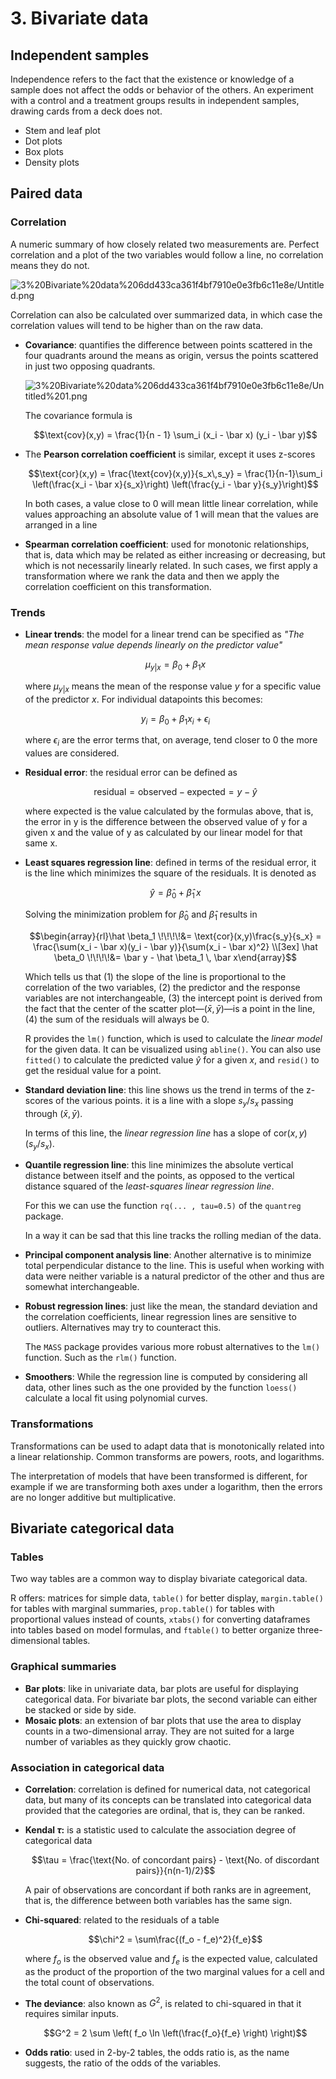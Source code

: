 # 3. Bivariate data

## Independent samples

Independence refers to the fact that the existence or knowledge of a sample does not affect the odds or behavior of the others. An experiment with a control and a treatment groups results in independent samples, drawing cards from a deck does not.

- Stem and leaf plot
- Dot plots
- Box plots
- Density plots

## Paired data

### Correlation

A numeric summary of how closely related two measurements are. Perfect correlation and a plot of the two variables would follow a line, no correlation means they do not.

![3%20Bivariate%20data%206dd433ca361f4bf7910e0e3fb6c11e8e/Untitled.png](3%20Bivariate%20data%206dd433ca361f4bf7910e0e3fb6c11e8e/Untitled.png)

Correlation can also be calculated over summarized data, in which case the correlation values will tend to be higher than on the raw data.

- **Covariance**: quantifies the difference between points scattered in the four quadrants around the means as origin, versus the points scattered in just two opposing quadrants.

    ![3%20Bivariate%20data%206dd433ca361f4bf7910e0e3fb6c11e8e/Untitled%201.png](3%20Bivariate%20data%206dd433ca361f4bf7910e0e3fb6c11e8e/Untitled%201.png)

    The covariance formula is

    $$\text{cov}(x,y) = \frac{1}{n - 1} \sum_i (x_i - \bar x) (y_i - \bar y)$$

- The **Pearson correlation coefficient** is similar, except it uses z-scores

    $$\text{cor}(x,y) = \frac{\text{cov}(x,y)}{s_x\,s_y} = \frac{1}{n-1}\sum_i \left(\frac{x_i - \bar x}{s_x}\right) \left(\frac{y_i - \bar y}{s_y}\right)$$

    In both cases, a value close to 0 will mean little linear correlation, while values approaching an absolute value of 1 will mean that the values are arranged in a line

- **Spearman correlation coefficient**: used for monotonic relationships, that is, data which may be related as either increasing or decreasing, but which is not necessarily linearly related. In such cases, we first apply a transformation where we rank the data and then we apply the correlation coefficient on this transformation.

### Trends

- **Linear trends**: the model for a linear trend can be specified as *"The mean response value depends linearly on the predictor value"*

    $$\mu_{y|x}=\beta_0 + \beta_1x$$

    where $\mu_{y|x}$ means the mean of the response value $y$ for a specific value of the predictor $x$. For individual datapoints this becomes:

    $$y_i = \beta_0 + \beta_1x_i + \epsilon_i$$

    where $\epsilon_i$ are the error terms that, on average, tend closer to 0 the more values are considered.

- **Residual error**: the residual error can be defined as

    $$\text{residual} = \text{observed} - \text{expected} = y - \hat y$$

    where expected is the value calculated by the formulas above, that is, the error in y is the difference between the observed value of y for a given x and the value of y as calculated by our linear model for that same x.

- **Least squares regression line**: defined in terms of the residual error, it is the line which minimizes the square of the residuals. It is denoted as

    $$\hat y = \hat \beta_0 + \hat \beta_1\,x$$

    Solving the minimization problem for $\hat \beta_0$ and $\hat \beta_1$ results in

    $$\begin{array}{rl}\hat \beta_1 \!\!\!\!&= \text{cor}(x,y)\frac{s_y}{s_x} = \frac{\sum(x_i - \bar x)(y_i - \bar y)}{\sum(x_i - \bar x)^2} \\[3ex] \hat \beta_0 \!\!\!\!&= \bar y - \hat \beta_1 \, \bar x\end{array}$$

    Which tells us that (1) the slope of the line is proportional to the correlation of the two variables, (2) the predictor and the response variables are not interchangeable, (3) the intercept point is derived from the fact that the center of the scatter plot—$(\bar x, \bar y)$—is a point in the line, (4) the sum of the residuals will always be 0.

    R provides the `lm()` function, which is used to calculate the *linear model* for the given data. It can be visualized using `abline()`. You can also use `fitted()` to calculate the predicted value $\hat y$ for a given $x$, and `resid()` to get the residual value for a point.

- **Standard deviation line**: this line shows us the trend in terms of the z-scores of the various points. it is a line with a slope ${s_y}/{s_x}$ passing through $(\bar x, \bar y)$.

    In terms of this line, the *linear regression line* has a slope of  $\text{cor}(x,y)\left({s_y}/{s_x}\right)$.

- **Quantile regression line**: this line minimizes the absolute vertical distance between itself and the points, as opposed to the vertical distance squared of the *least-squares linear regression line*.

    For this we can use the function `rq(... , tau=0.5)` of the `quantreg` package.

    In a way it can be sad that this line tracks the rolling median of the data.

- **Principal component analysis line**: Another alternative is to minimize total perpendicular distance to the line. This is useful when working with data were neither variable is a natural predictor of the other and thus are somewhat interchangeable.
- **Robust regression lines**: just like the mean, the standard deviation and the correlation coefficients, linear regression lines are sensitive to outliers. Alternatives may try to counteract this.

    The `MASS` package provides various more robust alternatives to the `lm()` function. Such as the `rlm()` function.

- **Smoothers**: While the regression line is computed by considering all data, other lines such as the one provided by the function `loess()` calculate a local fit using polynomial curves.

### Transformations

Transformations can be used to adapt data that is monotonically related into a linear relationship. Common transforms are powers, roots, and logarithms.

The interpretation of models that have been transformed is different, for example if we are transforming both axes under a logarithm, then the errors are no longer additive but multiplicative.

## Bivariate categorical data

### Tables

Two way tables are a common way to display bivariate categorical data.

R offers: matrices for simple data, `table()` for better display, `margin.table()` for tables with marginal summaries, `prop.table()` for tables with proportional values instead of counts, `xtabs()` for converting dataframes into tables based on model formulas, and `ftable()` to better organize three-dimensional tables.

### Graphical summaries

- **Bar plots**: like in univariate data, bar plots are useful for displaying categorical data. For bivariate bar plots, the second variable can either be stacked or side by side.
- **Mosaic plots**: an extension of bar plots that use the area to display counts in a two-dimensional array. They are not suited for a large number of variables as they quickly grow chaotic.

### Association in categorical data

- **Correlation**: correlation is defined for numerical data, not categorical data, but many of its concepts can be translated into categorical data provided that the categories are ordinal, that is, they can be ranked.
- **Kendal $\tau$:** is a statistic used to calculate the association degree of categorical data

    $$\tau = \frac{\text{No. of concordant pairs} - \text{No. of discordant pairs}}{n(n-1)/2}$$

    A pair of observations are concordant if both ranks are in agreement, that is, the difference between both variables has the same sign.

- **Chi-squared**: related to the residuals of a table

    $$\chi^2 = \sum\frac{(f_o - f_e)^2}{f_e}$$

    where $f_o$ is the observed value and $f_e$ is the expected value, calculated as the product of the proportion of the two marginal values for a cell and the total count of observations.

- **The deviance**: also known as $G^2$, is related to chi-squared in that it requires similar inputs.

    $$G^2 = 2 \sum \left( f_o \ln \left(\frac{f_o}{f_e} \right) \right)$$

- **Odds ratio**: used in 2-by-2 tables, the odds ratio is, as the name suggests, the ratio of the odds of the variables.